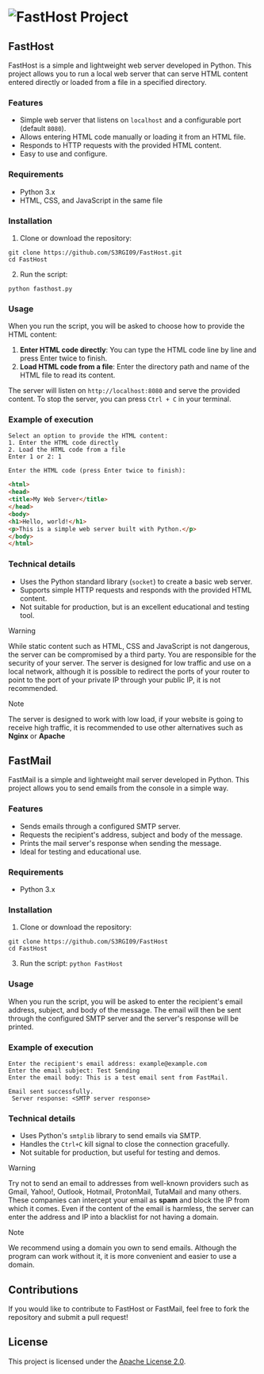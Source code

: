 # ![FastHost Project](https://raw.githubusercontent.com/S3RGI09/imagenes/refs/heads/main/pixelcut-export%20(3).png?token=GHSAT0AAAAAAC34LOKAQ4CO4VEL6WGPK7VEZ3JYXRQ)

## FastHost
FastHost is a simple and lightweight web server developed in Python. This project allows you to run a local web server that can serve HTML content entered directly or loaded from a file in a specified directory.

### Features

- Simple web server that listens on `localhost` and a configurable port (default `8080`).
- Allows entering HTML code manually or loading it from an HTML file.
- Responds to HTTP requests with the provided HTML content.
- Easy to use and configure.

 ### Requirements

- Python 3.x
- HTML, CSS, and JavaScript in the same file

### Installation

1. Clone or download the repository:
```
git clone https://github.com/S3RGI09/FastHost.git
cd FastHost
```
2. Run the script:
```
python fasthost.py
```
### Usage

When you run the script, you will be asked to choose how to provide the HTML content:

1. **Enter HTML code directly**: You can type the HTML code line by line and press Enter twice to finish.
2. **Load HTML code from a file**: Enter the directory path and name of the HTML file to read its content.

The server will listen on `http://localhost:8080` and serve the provided content. To stop the server, you can press `Ctrl + C` in your terminal.

 ### Example of execution
```
Select an option to provide the HTML content:
1. Enter the HTML code directly
2. Load the HTML code from a file
Enter 1 or 2: 1
```
```
Enter the HTML code (press Enter twice to finish):
```
```html
<html>
<head>
<title>My Web Server</title>
</head>
<body>
<h1>Hello, world!</h1>
<p>This is a simple web server built with Python.</p>
</body>
</html>
```
### Technical details

- Uses the Python standard library (`socket`) to create a basic web server.
- Supports simple HTTP requests and responds with the provided HTML content.
- Not suitable for production, but is an excellent educational and testing tool.

 >[!warning]
>While static content such as HTML, CSS and JavaScript is not dangerous, the server can be compromised by a third party. You are responsible for the security of your server.
>The server is designed for low traffic and use on a local network, although it is possible to redirect the ports of your router to point to the port of your private IP through your public IP, it is not recommended.

>[!note]
>The server is designed to work with low load, if your website is going to receive high traffic, it is recommended to use other alternatives such as **Nginx** or **Apache**

## FastMail
FastMail is a simple and lightweight mail server developed in Python. This project allows you to send emails from the console in a simple way.

### Features

- Sends emails through a configured SMTP server.
- Requests the recipient's address, subject and body of the message.
- Prints the mail server's response when sending the message.
- Ideal for testing and educational use.

 ### Requirements

- Python 3.x

### Installation

1. Clone or download the repository:
```
git clone https://github.com/S3RGI09/FastHost
cd FastHost
```

3. Run the script:
`python FastHost`

### Usage

When you run the script, you will be asked to enter the recipient's email address, subject, and body of the message. The email will then be sent through the configured SMTP server and the server's response will be printed.

### Example of execution
```
Enter the recipient's email address: example@example.com
Enter the email subject: Test Sending
Enter the email body: This is a test email sent from FastMail.

Email sent successfully.
 Server response: <SMTP server response>
```
### Technical details

- Uses Python's `smtplib` library to send emails via SMTP.
- Handles the `Ctrl+C` kill signal to close the connection gracefully.
- Not suitable for production, but useful for testing and demos.

>[!warning]
>Try not to send an email to addresses from well-known providers such as Gmail, Yahoo!, Outlook, Hotmail, ProtonMail, TutaMail and many others. These companies can intercept your email as **spam** and block the IP from which it comes. Even if the content of the email is harmless, the server can enter the address and IP into a blacklist for not having a domain.

>[!note]
>We recommend using a domain you own to send emails. Although the program can work without it, it is more convenient and easier to use a domain.

 ## Contributions

If you would like to contribute to FastHost or FastMail, feel free to fork the repository and submit a pull request!

## License

This project is licensed under the [Apache License 2.0](LICENSE).
